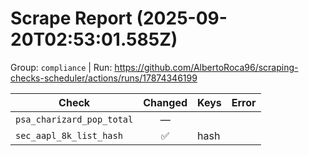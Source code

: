 # Scrape Report (2025-09-20T02:53:01.585Z)

Group: `compliance`  |  Run: https://github.com/AlbertoRoca96/scraping-checks-scheduler/actions/runs/17874346199

| Check | Changed | Keys | Error |
|---|:---:|:--|:--|
| `psa_charizard_pop_total` | — |  |  |
| `sec_aapl_8k_list_hash` | ✅ | hash |  |
